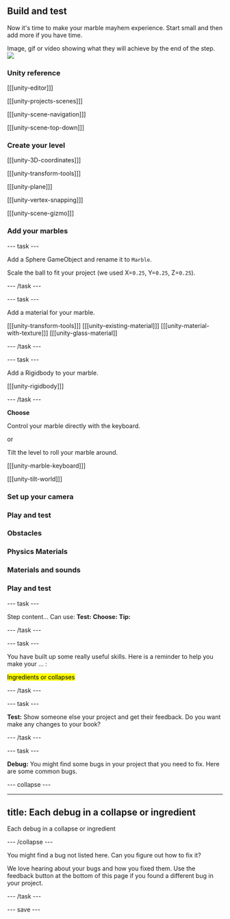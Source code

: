 ## Build and test

Now it's time to make your marble mayhem experience. Start small and then add more if you have time.

Image, gif or video showing what they will achieve by the end of the step. ![](images/image.png)

### Unity reference

[[[unity-editor]]]

[[[unity-projects-scenes]]]

[[[unity-scene-navigation]]]

[[[unity-scene-top-down]]]

### Create your level

[[[unity-3D-coordinates]]]

[[[unity-transform-tools]]]

[[[unity-plane]]]

[[[unity-vertex-snapping]]]

[[[unity-scene-gizmo]]]

### Add your marbles

--- task ---

Add a Sphere GameObject and rename it to `Marble`. 

Scale the ball to fit your project (we used  X=`0.25`, Y=`0.25`, Z=`0.25`).

--- /task ---

--- task ---

Add a material for your marble.

[[[unity-transform-tools]]]
[[[unity-existing-material]]]
[[[unity-material-with-texture]]]
[[[unity-glass-material]]

--- /task ---

--- task ---

Add a Rigidbody to your marble. 

[[[unity-rigidbody]]]

--- /task ---

**Choose**

Control your marble directly with the keyboard.

or 

Tilt the level to roll your marble around. 

[[[unity-marble-keyboard]]]

[[[unity-tilt-world]]]

### Set up your camera



### Play and test



### Obstacles



### Physics Materials



### Materials and sounds



### Play and test



--- task ---

Step content... 
Can use:
**Test:**
**Choose:**
**Tip:**

--- /task ---

--- task ---

You have built up some really useful skills. Here is a reminder to help you make your ... : 

<mark> Ingredients or collapses </mark>

--- /task ---

--- task ---

**Test:** Show someone else your project and get their feedback. Do you want make any changes to your book? 

--- /task ---

--- task ---

**Debug:** You might find some bugs in your project that you need to fix. Here are some common bugs.

--- collapse ---

---
title: Each debug in a collapse or ingredient
---

Each debug in a collapse or ingredient

--- /collapse ---

You might find a bug not listed here. Can you figure out how to fix it?

We love hearing about your bugs and how you fixed them. Use the feedback button at the bottom of this page if you found a different bug in your project.

--- /task ---


--- save ---
